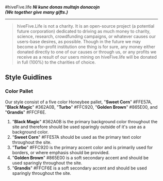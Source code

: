 #hiveFive.life
***Ni kune donas multajn donacojn <br> (We together give many gifts.)***

----------

> hiveFive.Life is not a charity. It is an open-source project (a
> potential future corporation) dedicated to driving as much money to
> charity, science, research, crowdfunding campaigns, or whatever causes
> our users-base desires,  as possible. Though in the future we may
> become a for-profit institution one thing is for sure, any money either
> donated directly to one of our causes or through us, or any profits we
> receive as a result of our users mining on hiveFive.life will be donated
> in full (100%) to the charities of choice.

## Style Guidlines

### Color Pallet

Our style consist of a five color Honeybee pallet, "**Sweet Corn**" #FFE57A, "**Black Magic**" #362A0B, "**Turbo**" #FFC920, "**Golden Brown**" #865E00, and "**Grandis**" #FFCF6E.

 1. "**Black Magic**" #362A0B is the primary background color throughout the site and therefore should be used sparingly outside of it's use as a background color.
 2. "**Sweet Corn**" #FFE57A should be used as the primary text color throughout the site.
 3. "**Turbo**" #FFC920 is the primary accent color and is primarily used for borders, or where emphasis should be provided.
 4. "**Golden Brown**" #865E00 is a soft secondary accent and should be used sparingly throughout the site.
 5. "**Grandis**" #FFCF6E is a soft secondary accent and should be used sparingly throughout the site.  
